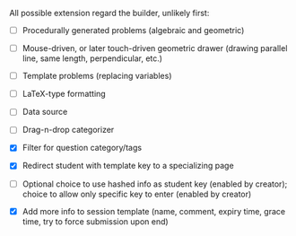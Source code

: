 All possible extension regard the builder, unlikely first:
- [ ] Procedurally generated problems (algebraic and geometric)
- [ ] Mouse-driven, or later touch-driven geometric drawer (drawing parallel line, same length, perpendicular, etc.)
- [ ] Template problems (replacing variables)
- [ ] LaTeX-type formatting
- [ ] Data source
- [ ] Drag-n-drop categorizer
- [x] Filter for question category/tags
- [x] Redirect student with template key to a specializing page
- [ ] Optional choice to use hashed info as student key (enabled by creator); choice to allow only specific key to enter (enabled by creator)
- [x] Add more info to session template (name, comment, expiry time, grace time, try to force submission upon end)

